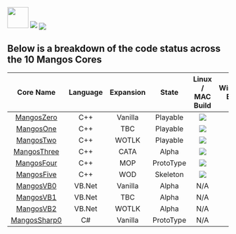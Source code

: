 [<img src='https://www.getmangos.eu/!assets_mangos/currentlogo.gif' width="48" border=0>](https://www.getmangos.eu)
[<img src='https://www.getmangos.eu/!assets_mangos/logo.png' border=0>](https://www.getmangos.eu)
[<img src='https://img.shields.io/discord/286167585270005763.svg' border=0 valign="middle"/>](https://discord.gg/fPxMjHS8xs "Our community hub on Discord")

Below is a breakdown of the code status across the 10 Mangos Cores
---

| Core Name | Language | Expansion | State |Linux / MAC Build | Windows Build | Codacy Status | CodeFactor Status
| :---: | :---: | :---: | :---: | :---: | :----: | :---: | :---: |
| [MangosZero](https://github.com/mangoszero/server/) | C++ | Vanilla | Playable | [<img src='https://travis-ci.org/mangoszero/server.png' border=0 valign="middle">](https://travis-ci.org/mangoszero/server/builds) | [<img src='https://ci.appveyor.com/api/projects/status/github/mangoszero/server?branch=master&svg=true' border=0 valign="middle">](https://ci.appveyor.com/project/MaNGOS/server-9fytl/history) | [<img src='https://api.codacy.com/project/badge/Grade/895a7434531a456ba12410ac585717c8' border=0 valign="middle"/>](https://app.codacy.com/gh/mangoszero/server/dashboard) | [<img src='https://www.codefactor.io/repository/github/mangoszero/server/badge' border=0 valign="middle"/>](https://www.codefactor.io/repository/github/mangoszero/server) |
| [MangosOne](https://github.com/mangosone/server/) | C++ | TBC | Playable | [<img src='https://travis-ci.org/mangosone/server.png' border=0 valign="middle">](https://travis-ci.org/mangosone/server/builds) | [<img src='https://ci.appveyor.com/api/projects/status/github/mangosone/server?branch=master&svg=true' border=0 valign="middle">](https://ci.appveyor.com/project/MaNGOS/server-80qcn/history) | [<img src='https://api.codacy.com/project/badge/Grade/789ade9bc10449c99d97b11bc7a2f83b' border=0 valign="middle"/>](https://app.codacy.com/gh/mangosone/server/dashboard) | [<img src='https://www.codefactor.io/repository/github/mangosone/server/badge' border=0 valign="middle"/>](https://www.codefactor.io/repository/github/mangosone/server) |
| [MangosTwo](https://github.com/mangostwo/server/) | C++ | WOTLK | Playable | [<img src='https://travis-ci.org/mangostwo/server.png' border=0 valign="middle">](https://travis-ci.org/mangostwo/server/builds) | [<img src='https://ci.appveyor.com/api/projects/status/github/mangostwo/server?branch=master&svg=true' border=0 valign="middle">](https://ci.appveyor.com/project/MaNGOS/server-l6b0u/history) | [<img src='https://api.codacy.com/project/badge/Grade/3beb2a2614334f1fa62283cf2f6509d2' border=0 valign="middle"/>](https://app.codacy.com/gh/mangostwo/server/dashboard) | [<img src='https://www.codefactor.io/repository/github/mangostwo/server/badge' border=0 valign="middle"/>](https://www.codefactor.io/repository/github/mangostwo/server) |
| [MangosThree](https://github.com/mangosthree/server/) | C++ | CATA | Alpha | [<img src='https://travis-ci.org/mangosthree/server.png' border=0 valign="middle">](https://travis-ci.org/mangosthree/server/builds) | [<img src='https://ci.appveyor.com/api/projects/status/github/mangosthree/server?branch=master&svg=true' border=0 valign="middle">](https://ci.appveyor.com/project/MaNGOS/server-wtbhv/history) | [<img src='https://api.codacy.com/project/badge/Grade/58227f14b9024384a22e4e12e3cf7a89' border=0 valign="middle"/>](https://app.codacy.com/gh/mangosthree/server/dashboard) | [<img src='https://www.codefactor.io/repository/github/mangosthree/server/badge' border=0 valign="middle"/>](https://www.codefactor.io/repository/github/mangosthree/server) |
| [MangosFour](https://github.com/mangosfour/server/) | C++ | MOP | ProtoType | [<img src='https://travis-ci.org/mangosfour/server.png' border=0 valign="middle">](https://travis-ci.org/mangosfour/server/builds) | [<img src='https://ci.appveyor.com/api/projects/status/github/mangosfour/server?branch=master&svg=true' border=0 valign="middle">](https://ci.appveyor.com/project/MaNGOS/server/history) | [<img src='https://api.codacy.com/project/badge/Grade/24c2748fb6164216878f28ab4f6cb0f9' border=0 valign="middle"/>](https://app.codacy.com/gh/mangosfour/server/dashboard) | [<img src='https://www.codefactor.io/repository/github/mangosfour/server/badge' border=0 valign="middle"/>](https://www.codefactor.io/repository/github/mangosfour/server) |
| [MangosFive](https://github.com/mangosfive/server/) | C++ | WOD | Skeleton | [<img src='https://travis-ci.com/mangosfive/server.png' border=0 valign="middle">](https://travis-ci.com/mangosfive/server/builds) | [<img src='https://ci.appveyor.com/api/projects/status/github/mangosfive/server?branch=master&svg=true' border=0 valign="middle">](https://ci.appveyor.com/project/MaNGOS/server-6b34i/history) | [<img src='https://api.codacy.com/project/badge/Grade/ef4f94eb283e41248a1e652ed355b66d' border=0 valign="middle"/>](https://app.codacy.com/gh/mangosfive/server/dashboard) | [<img src='https://www.codefactor.io/repository/github/mangosfive/server/badge' border=0 valign="middle"/>](https://www.codefactor.io/repository/github/mangosfive/server) |
| [MangosVB0](https://github.com/mangosvb/serverzero/) | VB.Net | Vanilla | Alpha | N/A | [<img src='https://ci.appveyor.com/api/projects/status/github/mangosvb/serverZero?branch=master&svg=true' border=0 valign="middle">](https://ci.appveyor.com/project/MaNGOS/server-9fytl/history) | [<img src='https://api.codacy.com/project/badge/Grade/b06a50ce2bbd4457af48d53ae42b20bf' border=0 valign="middle"/>](https://app.codacy.com/gh/mangosvb/serverZero/dashboard) | [<img src='https://www.codefactor.io/repository/github/mangosvb/serverZero/badge' border=0 valign="middle"/>](https://www.codefactor.io/repository/github/mangosvb/serverZero) |
| [MangosVB1](https://github.com/mangosvb/serverone/) | VB.Net | TBC | Alpha | N/A | [<img src='https://ci.appveyor.com/api/projects/status/github/mangosvb/serverOne?branch=master&svg=true' border=0 valign="middle">](https://ci.appveyor.com/project/MaNGOS/server-9fytl/history) | [<img src='https://api.codacy.com/project/badge/Grade/b26a884fd15f4418bc9bf1230b45c456' border=0 valign="middle"/>](https://app.codacy.com/gh/mangosvb/serverOne/dashboard) | [<img src='https://www.codefactor.io/repository/github/mangosvb/serverOne/badge' border=0 valign="middle"/>](https://www.codefactor.io/repository/github/mangosvb/serverOne) |
| [MangosVB2](https://github.com/mangosvb/servertwo/) | VB.Net | WOTLK | Alpha | N/A | [<img src='https://ci.appveyor.com/api/projects/status/github/mangosvb/serverTwo?branch=master&svg=true' border=0 valign="middle">](https://ci.appveyor.com/project/MaNGOS/server-9fytl/history) | [<img src='https://api.codacy.com/project/badge/Grade/e503039ada4a48c89fe15fced8835008' border=0 valign="middle"/>](https://app.codacy.com/gh/mangosvb/serverTwo/dashboard) | [<img src='https://www.codefactor.io/repository/github/mangosvb/serverTwo/badge' border=0 valign="middle"/>](https://www.codefactor.io/repository/github/mangosvb/serverTwo) |
| [MangosSharp0](https://github.com/mangosserver/MangosSharp/) | C# | Vanilla | ProtoType | N/A | [<img src='https://ci.appveyor.com/api/projects/status/github/mangosserver/MangosSharp?branch=main&svg=true' border=0 valign="middle">](https://ci.appveyor.com/project/MaNGOS/server-9fytl/history) | [<img src='https://api.codacy.com/project/badge/Grade/f77c3dbb9e124188b0cf4ec6da878721' border=0 valign="middle"/>](https://app.codacy.com/gh/MangosServer/MangosSharp/dashboard) | [<img src='https://www.codefactor.io/repository/github/mangosserver/mangossharp/badge' border=0 valign="middle"/>](https://www.codefactor.io/repository/github/mangosserver/mangossharp) |
